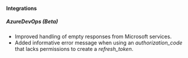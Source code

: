 
#### Integrations
##### AzureDevOps (Beta)
- Improved handling of empty responses from Microsoft services.
- Added informative error message when using an *authorization_code* that lacks permissions to create a *refresh_token*. 

